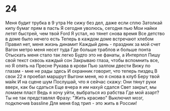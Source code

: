 # 24
Меня будит трубка в 9 утра 
Не сижу без дел, даже если сплю
Затолкай кипу бумаг прям в пасть
Я сегодня уволюсь, сегодня пью
Мои найки летят быстрей, чем твой Ford
Я устал, но тянет снова время
Все детство в доме было нечего есть
Теперь в каждом доме встречают хлебом
Правил нет, меня жизнь динамит
Каждый день - праздник за мой счет
Вагон метро меня несет туда
Где больше траблов и больше понта
Отыскать меня стало так легко
Будто это не фанаты, а Интерпол
Пишу свой текст сквозь каждый сон
Закрываю глаза, чтобы вспомнить все, но
Я опять на Пресне
Рукава в крови
Пью залпом двести
Вижу по глазам - мне не рады здесь
И охранник говорит, что теперь пиздец
В свои 22 я проебал маршрут
Выгони меня, но я снова в клуб
Беру твой майк
И на сцене шум
Послушай, что я сейчас скажу:
Они тянут руки вверх, как бы сдаться
Еще вчера я им нахуй сдался
Свет закрыт, мы ломаем пласт
Ведь я хочу уйти, выбраться из рабства
Где мой азарт? Ты не так представлял
Фразу: "Жить красиво"
Выключил мозг, подключив bassline
Для меня бэд трип - это жить в России!
